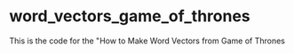 # word_vectors_game_of_thrones
This is the code for the "How to Make Word Vectors from Game of Thrones 

